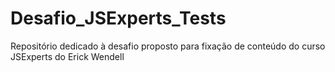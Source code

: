# Desafio_JSExperts_Tests
Repositório dedicado à desafio proposto para fixação de conteúdo do curso JSExperts do Erick Wendell
